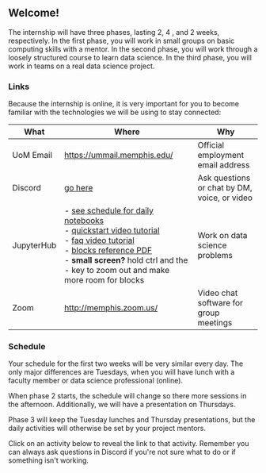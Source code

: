 ## Welcome!

The internship will have three phases, lasting 2, 4 , and 2 weeks, respectively.
In the first phase, you will work in small groups on basic computing skills with a mentor.
In the second phase, you will work through a loosely structured course to learn data science.
In the third  phase, you will work in teams on a real data science project.

### Links

Because the internship is online, it is very important for you to become familiar with the technologies we will be using to stay connected:

| What           | Where                                                                                           | Why                                                                   |
|----------------|-------------------------------------------------------------------------------------------------|-----------------------------------------------------------------------|
| UoM Email | <https://ummail.memphis.edu/>                                                                     | Official employment email address                        |
| Discord          | [go here](https://discord.com/channels/975822549793521746/975822550988910622) | Ask questions or chat by DM, voice, or video |
| JupyterHub     | - [see schedule for daily notebooks](#schedule)<br>- [quickstart video tutorial](https://youtu.be/ovCJln08mG8?vq=hd720)<br>- [faq video tutorial](video-tutorial-index.html)<br>- [blocks reference PDF](https://blogs.memphis.edu/aolney/files/2021/06/Reference.pdf)<br>- **small screen?** hold ctrl and the - key to zoom out and make more room for blocks     | Work on data science problems                  |
| Zoom           | <http://memphis.zoom.us/>                                                                         | Video chat software for group meetings                   |

### Schedule

Your schedule for the first two weeks will be very similar every day.
The only major differences are Tuesdays, when you will have lunch with a faculty member or data science professional (online).

When phase 2 starts, the schedule will change so there more sessions in the afternoon. Additionally, we will have a presentation on Thursdays.

Phase 3 will keep the Tuesday lunches and Thursday presentations, but the daily activities will otherwise be set by your project mentors.

Click on an activity below to reveal the link to that activity.
Remember you can always ask questions in Discord if you're not sure what to do or if something isn't working. 

<object data="https://calendar.google.com/calendar/embed?src=k488us0oo8c3jrpn5cdb87jnro%40group.calendar.google.com&ctz=America%2FChicago&amp;mode=AGENDA&dates=20210601%2F20210723" width="576" height="432"></object>
